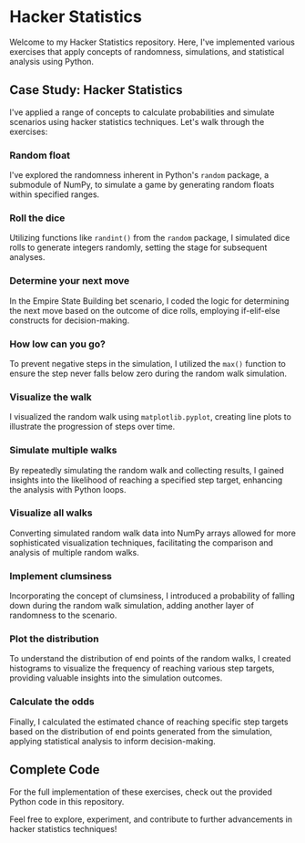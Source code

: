 # Hacker Statistics

Welcome to my Hacker Statistics repository. Here, I've implemented various exercises that apply concepts of randomness, simulations, and statistical analysis using Python.

## Case Study: Hacker Statistics

I've applied a range of concepts to calculate probabilities and simulate scenarios using hacker statistics techniques. Let's walk through the exercises:

### Random float

I've explored the randomness inherent in Python's `random` package, a submodule of NumPy, to simulate a game by generating random floats within specified ranges.

### Roll the dice

Utilizing functions like `randint()` from the `random` package, I simulated dice rolls to generate integers randomly, setting the stage for subsequent analyses.

### Determine your next move

In the Empire State Building bet scenario, I coded the logic for determining the next move based on the outcome of dice rolls, employing if-elif-else constructs for decision-making.

### How low can you go?

To prevent negative steps in the simulation, I utilized the `max()` function to ensure the step never falls below zero during the random walk simulation.

### Visualize the walk

I visualized the random walk using `matplotlib.pyplot`, creating line plots to illustrate the progression of steps over time.

### Simulate multiple walks

By repeatedly simulating the random walk and collecting results, I gained insights into the likelihood of reaching a specified step target, enhancing the analysis with Python loops.

### Visualize all walks

Converting simulated random walk data into NumPy arrays allowed for more sophisticated visualization techniques, facilitating the comparison and analysis of multiple random walks.

### Implement clumsiness

Incorporating the concept of clumsiness, I introduced a probability of falling down during the random walk simulation, adding another layer of randomness to the scenario.

### Plot the distribution

To understand the distribution of end points of the random walks, I created histograms to visualize the frequency of reaching various step targets, providing valuable insights into the simulation outcomes.

### Calculate the odds

Finally, I calculated the estimated chance of reaching specific step targets based on the distribution of end points generated from the simulation, applying statistical analysis to inform decision-making.

## Complete Code

For the full implementation of these exercises, check out the provided Python code in this repository.

Feel free to explore, experiment, and contribute to further advancements in hacker statistics techniques!

